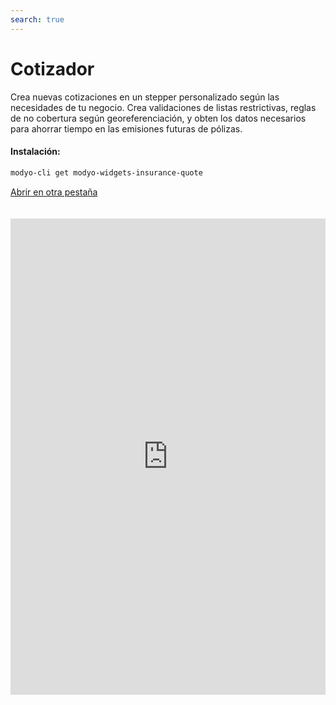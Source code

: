```yaml
---
search: true
---
```


# Cotizador

Crea nuevas cotizaciones en un stepper personalizado según las necesidades de tu negocio. Crea validaciones de listas restrictivas, reglas de no cobertura según georeferenciación, y obten los datos necesarios para ahorrar tiempo en las emisiones futuras de pólizas.

#### Instalación:

```bash
modyo-cli get modyo-widgets-insurance-quote
```

[Abrir en otra pestaña](https://widgets-es.modyo.com/seguros/broker/cotizador)

<iframe id="widgetFrame" src="https://widgets-es.modyo.com/seguros/broker/cotizador" width="100%" frameBorder="0"  style="min-height:762px;overflow:auto;margin-top:20px;"/>

| Funcionalidad                  | Descripción                                                                                                                                                                              |
| ------------------------------ | ---------------------------------------------------------------------------------------------------------------------------------------------------------------------------------------- |
| Stepper                        | Personaliza de forma rápida y organizada los pasos que quieres para tu cotizador.                                                                                                        |
| Personalización de formularios | Configura los formularios y los datos que requieres según el cotizador. Guarda información según el producto y facilita la creación de nuevas cotizaciones.                              |
| Validaciones                   | Integra en las validaciones de datos listas restrictivas, georeferenciación de los riesgos según el interés del negocio.                                                                 |
| Siniestralidad                 | Genera validaciones de siniestralidad y optimiza procesos de forma digital para tu cotizador reduce las complejidades manuales o de referidos.                                           |
| Resumen                        | Presenta un resumen de la cotización antes de generarla para validar coberturas, deducibles y ofrece la opción de configurar porcentajes de incremento de prima para tus intermediarios. |
| Descarga de documentos         | Permite la descarga de documentos de una cotización vigente, el envío a través de correo electrónico y configurar las opciones según las necesidades de los intermediarios.              |
